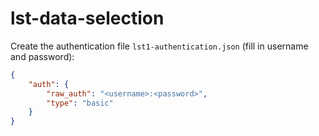# lst-data-selection

Create the authentication file `lst1-authentication.json` (fill in username and password):
```json
{
    "auth": {
        "raw_auth": "<username>:<password>",
        "type": "basic"
    }
}
```
